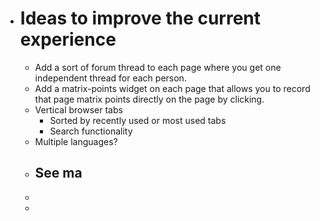 - # Ideas to improve the current experience
	- Add a sort of forum thread to each page where you get one independent thread for each person.
	- Add a matrix-points widget on each page that allows you to record that page matrix points directly on the page by clicking.
	- Vertical browser tabs
		- Sorted by recently used or most used tabs
		- Search functionality
	- Multiple languages?
	- See ma
		-
	-
	-